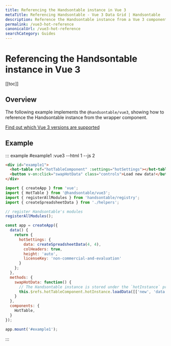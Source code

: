 ```yaml
---
title: Referencing the Handsontable instance in Vue 3
metaTitle: Referencing Handsontable - Vue 3 Data Grid | Handsontable
description: Reference the Handsontable instance from a Vue 3 component to programmatically perform actions such as reloading the data in your data grid.
permalink: /vue3-hot-reference
canonicalUrl: /vue3-hot-reference
searchCategory: Guides
---
```


# Referencing the Handsontable instance in Vue 3

[[toc]]

## Overview

The following example implements the `@handsontable/vue3`, showing how to reference the Handsontable instance from the wrapper component.

[Find out which Vue 3 versions are supported](@/guides/integrate-with-vue3/vue3-installation.md#vue-3-version-support)

## Example

::: example #example1 :vue3 --html 1 --js 2
```html
<div id="example1">
  <hot-table ref="hotTableComponent" :settings="hotSettings"></hot-table><br/>
  <button v-on:click="swapHotData" class="controls">Load new data!</button>
</div>
```
```js
import { createApp } from 'vue';
import { HotTable } from '@handsontable/vue3';
import { registerAllModules } from 'handsontable/registry';
import { createSpreadsheetData } from './helpers';

// register Handsontable's modules
registerAllModules();

const app = createApp({
  data() {
    return {
      hotSettings: {
        data: createSpreadsheetData(4, 4),
        colHeaders: true,
        height: 'auto',
        licenseKey: 'non-commercial-and-evaluation'
      }
    };
  },
  methods: {
    swapHotData: function() {
      // The Handsontable instance is stored under the `hotInstance` property of the wrapper component.
      this.$refs.hotTableComponent.hotInstance.loadData([['new', 'data']]);
    }
  },
  components: {
    HotTable,
  }
});

app.mount('#example1');
```
:::
